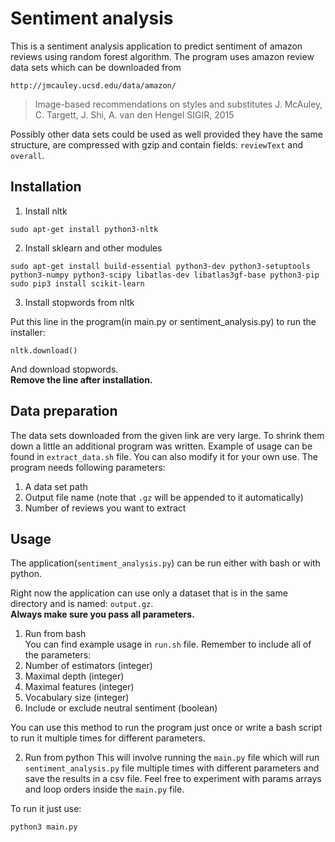 # Sentiment analysis

This is a sentiment analysis application to predict sentiment of amazon reviews using random forest algorithm.
The program uses amazon review data sets which can be downloaded from 
```
http://jmcauley.ucsd.edu/data/amazon/
```
> Image-based recommendations on styles and substitutes 
> J. McAuley, C. Targett, J. Shi, A. van den Hengel 
> SIGIR, 2015

Possibly other data sets could be used as well provided they have the same structure, are compressed with gzip and contain fields:  `reviewText` and `overall`.


## Installation

1. Install nltk 

  ```
  sudo apt-get install python3-nltk
  ```
2. Install sklearn and other modules

  ```
  sudo apt-get install build-essential python3-dev python3-setuptools python3-numpy python3-scipy libatlas-dev libatlas3gf-base python3-pip
  sudo pip3 install scikit-learn
  ```

3. Install stopwords from nltk

  Put this line in the program(in main.py or sentiment_analysis.py) to run the installer:
  ```
  nltk.download()
  ```
  And download stopwords.  
  **Remove the line after installation.** 


## Data preparation

The data sets downloaded from the given link are very large. To shrink them down a little an additional program was written. Example of usage can be found in `extract_data.sh` file. You can also modify it for your own use.
The program needs following parameters:
  1. A data set path
  2. Output file name (note that `.gz` will be appended to it automatically)
  3. Number of reviews you want to extract


## Usage

The application(`sentiment_analysis.py`) can be run either with bash or with python.

Right now the application can use only a dataset that is in the same directory and is named: `output.gz`.  
**Always make sure you pass all parameters.**

1. Run from bash  
  You can find example usage in `run.sh` file.
  Remember to include all of the parameters:
  1. Number of estimators (integer)
  2. Maximal depth (integer)
  3. Maximal features (integer)
  4. Vocabulary size (integer)
  5. Include or exclude neutral sentiment (boolean)
  
  You can use this method to run the program just once or write a bash script to run it multiple times for different parameters.

2. Run from python
  This will involve running the `main.py` file which will run `sentiment_analysis.py` file multiple times with different parameters and save the results in a csv file.
  Feel free to experiment with params arrays and loop orders inside the `main.py` file.

  To run it just use:
  ```
  python3 main.py
  ```
